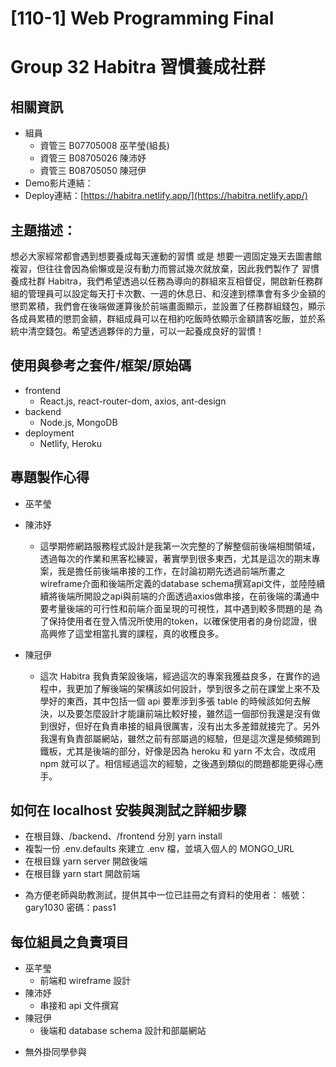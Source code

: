 # [110-1] Web Programming Final
# Group 32 Habitra 習慣養成社群

## 相關資訊
- 組員
    - 資管三 B07705008 巫芊瑩(組長)
    - 資管三 B08705026 陳沛妤
    - 資管三 B08705050 陳冠伊
- Demo影片連結：
- Deploy連結：[https://habitra.netlify.app/](https://habitra.netlify.app/)

## 主題描述：
想必大家經常都會遇到想要養成每天運動的習慣 或是 想要一週固定幾天去圖書館複習，但往往會因為偷懶或是沒有動力而嘗試幾次就放棄，因此我們製作了 習慣養成社群 Habitra，我們希望透過以任務為導向的群組來互相督促，開啟新任務群組的管理員可以設定每天打卡次數、一週的休息日、和沒達到標準會有多少金額的懲罰累積，我們會在後端做運算後於前端畫面顯示，並設置了任務群組錢包，顯示各成員累積的懲罰金額，群組成員可以在相約吃飯時依顯示金額請客吃飯，並於系統中清空錢包。希望透過夥伴的力量，可以一起養成良好的習慣！

## 使用與參考之套件/框架/原始碼
- frontend
    - React.js, react-router-dom, axios, ant-design
- backend
    - Node.js, MongoDB
- deployment
    - Netlify, Heroku

## 專題製作心得
- 巫芊瑩

- 陳沛妤
    - 這學期修網路服務程式設計是我第一次完整的了解整個前後端相關領域，透過每次的作業和黑客松練習，著實學到很多東西，尤其是這次的期末專案，我是擔任前後端串接的工作，在討論初期先透過前端所畫之wireframe介面和後端所定義的database schema撰寫api文件，並陸陸續續將後端所開設之api與前端的介面透過axios做串接，在前後端的溝通中要考量後端的可行性和前端介面呈現的可視性，其中遇到較多問題的是 為了保持使用者在登入情況所使用的token，以確保使用者的身份認證，很高興修了這堂相當扎實的課程，真的收穫良多。
- 陳冠伊
    - 這次 Habitra 我負責架設後端，經過這次的專案我獲益良多，在實作的過程中，我更加了解後端的架構該如何設計，學到很多之前在課堂上來不及學好的東西，其中包括一個 api 要牽涉到多張 table 的時候該如何去解決，以及要怎麼設計才能讓前端比較好接，雖然這一個部份我還是沒有做到很好，但好在負責串接的組員很厲害，沒有出太多差錯就接完了。另外我還有負責部屬網站，雖然之前有部屬過的經驗，但是這次還是頻頻踢到鐵板，尤其是後端的部分，好像是因為 heroku 和 yarn 不太合，改成用 npm 就可以了。相信經過這次的經驗，之後遇到類似的問題都能更得心應手。

## 如何在 localhost 安裝與測試之詳細步驟
- 在根目錄、/backend、/frontend 分別 yarn install
- 複製一份 .env.defaults 來建立 .env 檔，並填入個人的 MONGO_URL 
- 在根目錄 yarn server 開啟後端
- 在根目錄 yarn start 開啟前端

* 為方便老師與助教測試，提供其中一位已註冊之有資料的使用者：
    帳號：gary1030
    密碼：pass1

## 每位組員之負責項目
- 巫芊瑩
    - 前端和 wireframe 設計
- 陳沛妤
    - 串接和 api 文件撰寫
- 陳冠伊
    - 後端和 database schema 設計和部屬網站
* 無外掛同學參與

